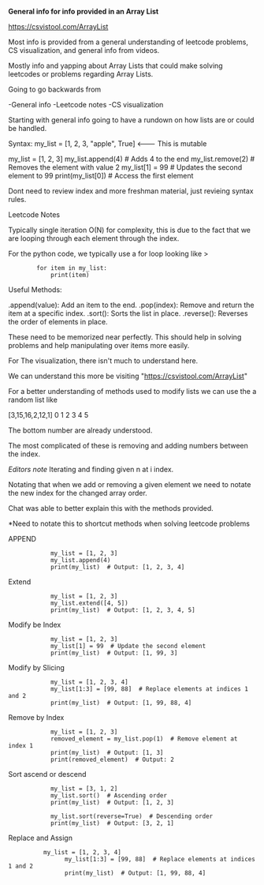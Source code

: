 **General info for info provided in an Array List**


https://csvistool.com/ArrayList

Most info is provided from a general understanding of leetcode problems, CS visualization, and general info from videos. 

Mostly info and yapping about Array Lists that could make solving leetcodes or problems regarding Array Lists.

Going to go backwards from 

-General info
-Leetcode notes
-CS visualization


Starting with general info going to have a rundown on how lists are or could be handled.

Syntax: my_list = [1, 2, 3, "apple", True]   <--- This is mutable

my_list = [1, 2, 3]
my_list.append(4)  # Adds 4 to the end
my_list.remove(2)  # Removes the element with value 2
my_list[1] = 99   # Updates the second element to 99
print(my_list[0]) # Access the first element

Dont need to review index and more freshman material, just revieing syntax rules.


Leetcode Notes

Typically single iteration O(N) for complexity, this is due to the fact that we are looping through each element through the index.

For the python code, we typically use a for loop looking like >


			for item in my_list:
			    print(item)

Useful Methods:

.append(value): Add an item to the end.
.pop(index): Remove and return the item at a specific index.
.sort(): Sorts the list in place.
.reverse(): Reverses the order of elements in place.

These need to be memorized near perfectly. This should help in solving problems and help manipulating over items more easily.


For The visualization, there isn't much to understand here.

We can understand this more be visiting "https://csvistool.com/ArrayList"


For a better understanding of methods used to modify lists we can use the a random list like 

[3,15,16,2,12,1]
 0  1  2 3 4  5

The bottom number are already understood.


The most complicated of these is removing and adding numbers between the index.

*Editors note* Iterating and finding given n at i index.


Notating that when we add or removing a given element we need to notate the new index for the changed array order.


Chat was able to better explain this with the methods provided. 

*Need to notate this to shortcut methods when solving leetcode problems

APPEND	

				my_list = [1, 2, 3]
				my_list.append(4)
				print(my_list)  # Output: [1, 2, 3, 4]


Extend 

				my_list = [1, 2, 3]
				my_list.extend([4, 5])
				print(my_list)  # Output: [1, 2, 3, 4, 5]

Modify be Index

				my_list = [1, 2, 3]
				my_list[1] = 99  # Update the second element
				print(my_list)  # Output: [1, 99, 3]
Modify by Slicing
				
				my_list = [1, 2, 3, 4]
				my_list[1:3] = [99, 88]  # Replace elements at indices 1 and 2
				print(my_list)  # Output: [1, 99, 88, 4]

Remove by Index

				my_list = [1, 2, 3]
				removed_element = my_list.pop(1)  # Remove element at index 1
				print(my_list)  # Output: [1, 3]
				print(removed_element)  # Output: 2
Sort ascend or descend

				my_list = [3, 1, 2]
				my_list.sort()  # Ascending order
				print(my_list)  # Output: [1, 2, 3]

				my_list.sort(reverse=True)  # Descending order
				print(my_list)  # Output: [3, 2, 1]

Replace and Assign
      			
              my_list = [1, 2, 3, 4]
      				my_list[1:3] = [99, 88]  # Replace elements at indices 1 and 2
      				print(my_list)  # Output: [1, 99, 88, 4]




















